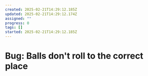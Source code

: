 ```yaml
---
created: 2025-02-21T14:29:12.185Z
updated: 2025-02-21T14:29:12.174Z
assigned: ""
progress: 0
tags: []
started: 2025-02-21T14:29:12.185Z
---
```


# Bug: Balls don't roll to the correct place
